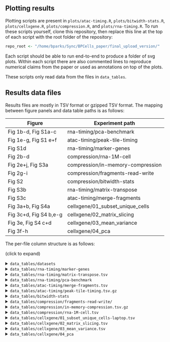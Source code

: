 ## Plotting results

Plotting scripts are present in `plots/atac-timing.R`, `plots/bitwidth-stats.R`, `plots/cellxgene.R`, `plots/compression.R`, and `plots/rna-timing.R`. To run these scripts yourself, clone this repository, then replace this line at the top of each script with the root folder of the repository:

```r
repo_root <- "/home/bparks/Sync/BPCells_paper/final_upload_version/"
```

Each script should be able to run end-to-end to produce a folder of svg plots. Within each script there are also commented lines to reproduce numerical claims from the paper or used as annotations on top of the plots.

These scripts only read data from the files in `data_tables`.

## Results data files

Results files are mostly in TSV format or gzipped TSV format. The mapping between figure panels and data table paths is as follows:

| Figure                 | Experiment path                   |
| ---------------------- | --------------------------------- |
| Fig 1b-d, Fig S1a-c    | rna-timing/pca-benchmark          |
| Fig 1e-g, Fig S1 e+f   | atac-timing/peak-tile-timing      |
| Fig S1d                | rna-timing/marker-genes           |
| Fig 2b-d               | compression/rna-1M-cell           |
| Fig 2e+j, Fig S3a      | compression/in-memory-compression |
| Fig 2g-i               | compression/fragments-read-write  |
| Fig S2                 | compression/bitwidth-stats        |
| Fig S3b                | rna-timing/matrix-transpose       |
| Fig S3c                | atac-timing/merge-fragments       |
| Fig 3a+b, Fig S4a      | cellxgene/01_subset_unique_cells  |
| Fig 3c+d, Fig S4 b,e-g | cellxgene/02_matrix_slicing       |
| Fig 3e, Fig S4 c+d     | cellxgene/03_mean_variance        |
| Fig 3f-h               | cellxgene/04_pca                  |

The per-file column structure is as follows:

(click to expand)

<details>
<summary><code>data_tables/datasets</code></summary>

- `atac.tsv`: ATAC dataset + sample stats. One row per sample, with rows where `sample == merged` covering the whole dataset.
    - `dataset`: Dataset ID
    - `sample`: Sample ID
    - `filtered`: true/false if these stats are taken pre- or post-filtering
    - `barcodes`: Number of unique barcodes (i.e. cell count when `filtered==TRUE`)
    - `total_fragments`: Total number of fragments
    - `median_fragments`: Median number of fragments per-barcode
- `rna.tsv`: RNA dataset stats. One row per dataset
    - `dataset`: Dataset ID
    - `cells`: Number of cells
    - `genes`: Number of genes
    - `median_reads`: Median reads (generally UMIs) per cell
    - `median_genes`: Median detected genes per cell
    - `nonzero_entries`: Total number of nonzero entries in the matrix (total detected genes across all cells)
    - `fraction_nonzero`: Fraction of counts matrix entries which are non-zero
    - `mean_nonzero_val`: Mean value when excluding matrix entries that are zero

</details>
<details>

<summary><code>data_tables/rna-timing/marker-genes</code></summary>

- `performance.tsv`
    - `tool`: Tool name
    - `dataset`: Dataset ID
    - `replicate`: Experiment replicate number
    - `time_cpu`: Measured CPU time (seconds)
    - `time_elapsed`: Measured elapsed time (seconds)
    - `genes`: Number of genes in the dataset
    - `clusts`: Number of clusters used for marker calculation
    - `max_rss`: Maximum memory usage (RSS) in bytes
- `accuracy.tsv`
    - `tool1`: Tool name (first tool in comparison)
    - `tool2`: Tool name (second tool in comparison)
    - `cor`: Correlation of the log10 p-values (cut off at -290)
    - `mean_abs_diff`: Mean absolute difference of the log10 p-values (cut off at -290)
    - `dataset`: Dataset ID
</details>
<details>
<summary><code>data_tables/rna-timing/matrix-transpose.tsv</code></summary>

- `tool`: Tool name
- `dataset`: Dataset ID
- `replicate`: Experiment replicate number
- `time_cpu`: Measured CPU time (seconds)
- `time_elapsed`: Measured elapsed time (seconds)
- `max_rss`: Maximum memory usage (RSS) in bytes
</details>
<details>
<summary><code>data_tables/rna-timing/pca-benchmark</code></summary>

- `performance.tsv`
    - `tool`: Tool name
    - `dataset`: Dataset ID
    - `step`: "normalize" or "pca"
    - `threads`: Number of threads/cores enabled
    - `replicate`: Experiment replicate number
    - `time_cpu`: Measured CPU time (seconds)
    - `time_elapsed`: Measured elapsed time (seconds)
    - `max_rss`: Maximum memory usage (RSS) in bytes
    - `n_ops`: Number of reported matrix-vector multiplies during PCA, if available
- `accuracy.tsv.gz`
    - `ref`: Tool for reference PCA coordinates
    - `alt`: Tool with comparison PCA coordinates
    - `dataset`: Dataset ID
    - `replicate`: Experiment replicate number
    - `PC_ref`: Reference principal component
    - `PC_alt`: Comparison principal component
    - `pearson`: Pearson correlation of the component
    - `axis`: "gene" or "cell" depending on whether the component was correlated across cells or across genes (ie embedding vs loading)
- `staged_file_size.tsv`
    - `tool`: Tool name
    - `threads`: Number of threads/cores enabled
    - `replicate`: Experiment replicate number
    - `file_bytes`: Total bytes of the staged matrix files
    - `subset_nonzeros`: Number of non-zero entries in the gene subset matrix being used for PCA
</details>
<details>
<summary><code>data_tables/atac-timing/merge-fragments.tsv</code></summary>

- `tool`: Tool name
- `dataset`: Dataset ID
- `replicate`: Experiment replicate number
- `time_cpu`: Measured CPU time (seconds)
- `time_elapsed`: Measured elapsed time (seconds)
- `max_rss`: Maximum memory usage (RSS) in bytes
</details>
<details>
<summary><code>data_tables/atac-timing/peak-tile-timing.tsv.gz</code></summary>

- `dataset`: Dataset ID
- `sample`: Sample ID within the dataset
- `tool`: Tool name
- `region_type`: tile, peaks-10, peas-1000, or peaks-100000 (number of peaks in peak set)
- `replicate`: Experiment replicate number
- `max_rss`: Maximum memory usage (RSS) in bytes
- `time_cpu`: Measured CPU time (seconds)
- `time_elapsed`: Measured elapsed time (seconds)
</details>
<details>
<summary><code>data_tables/bitwidth-stats</code></summary>

- `fragment_bitwidth.tsv.gz`: Statistics on bits-per-value for fragment files
    - `dataset`: Dataset ID
    - `sample`: Sample ID within the dataset
    - `filtered`: true/false if these stats are taken pre- or post-filtering
    - `field`: data field (cell, start, or end)
    - `bitwidth`: number of bits used per value
    - `chunk_count`: number of 128-value chunks with the specified bitwidth
- `fragment_storage.tsv`: Statistics on bytes used per field for fragment files
    - `dataset`: Dataset ID
    - `sample`: Sample ID within the dataset
    - `filtered`: true/false if these stats are taken pre- or post-filtering
    - `field`: data field (cell, start, end, end_max, or metadata)
    - `bytes`: number of bytes for the data field
    - `elements`: number of values stored
- `matrix_bitwidth.tsv.gz`: Statistics on bits-per-value for RNA or ATAC matrices
    - `dataset`: Dataset ID
    - `matrix`: Matrix source (peaks, tiles, or rna)
    - `cell_major`: true/false if matrix has cell-major ordering
    - `ordering`: ordering/sorting of non-major axis (original, mean, nonzero, shuffle)
    - `field`: data field (val, index)
    - `bitwidth`: number of bits used per value
    - `chunk_count`: number of 128-value chunks with the specified bitwidth
- `matrix_storage.tsv`: Statistics on bytes used per field for matrices
    - `dataset`: Dataset ID
    - `matrix`: Matrix source (peaks, tiles, or rna)
    - `cell_major`: true/false if matrix has cell-major ordering
    - `ordering`: ordering/sorting of non-major axis (original, mean, nonzero, shuffle)
    - `field`: data field (val, index, metadata, idxptr)
    - `bytes`: number of bytes for the data field
    - `elements`: number of values stored
- `matrix_shape.tsv`: Row and column counts for each matrix
    - `dataset`: Dataset ID
    - `matrix`: Matrix source (peaks, tiles, or rna)
    - `rows`: Number of rows
    - `cols`: Number of columns
- `matrix_value_histogram.tsv.gz`: Histogram of matrix value counts up to 1024
    - `dataset`: Dataset ID
    - `matrix`: Matrix source (peaks, tiles, or rna)
    - `value`: Counts value (1025 stands for all values >= 1025)
    - `count`: Number of matrix entries equal to `value`
</details>
<details>
<summary><code>data_tables/compression/fragments-read-write/</code></summary>

- `import.tsv.gz`
    - `dataset`: Dataset ID
    - `sample`: Sample ID within the dataset
    - `tool`: Tool name
    - `replicate`: Experiment replicate number
    - `max_rss`: Maximum memory usage (RSS) in bytes
    - `gnutime_elapsed`: Total process elapsed time
    - `time_cpu`: Measured CPU time (seconds)
    - `time_elapsed`: Measured elapsed time (seconds)
    - `bytes`: Size of imported file
- `read.tsv.gz`
    - `dataset`: Dataset ID
    - `sample`: Sample ID within the dataset
    - `tool`: Tool name
    - `replicate`: Experiment replicate number
    - `max_rss`: Maximum memory usage (RSS) in bytes
    - `gnutime_elapsed`: Total process elapsed time
    - `time_cpu`: Measured CPU time (seconds)
    - `time_elapsed`: Measured elapsed time (seconds)
    - `total_fragments`: Number of fragments read
</details>
<details>
<summary><code>data_tables/compression/in-memory-compression.tsv.gz</code></summary>

- `sample`: Sample ID
- `field`: Data field (cell/start/end for ATAC fragments, val/index for RNA counts matrix)
- `codec`: Compression algorithm name
- `level`: Compression level setting (or NA if not applicable)
- `filter`: Blosc pre-processing filter (or NA if not applicable)
- `runner`: Tool used to run benchmark (bpcells, lzbench, pyblosc2, or numpy)
- `replicate`: Experiment replicate number
- `write_min`: Minimum measured write (compression) time
- `read_min`: Minimum measured read (decompression) time
- `write_median`: Median measured write (compression) time (or NA if not recorded)
- `read_median`: Median measured read (decompression) time (or NA if not recorded)
- `write_iterations`: Number of compression trials performed
- `read_iterations`: Number of decompression trials performed
- `bytes`: Size of compressed data in bytes
- `input_bytes`: Size of uncompressed data in bytes
- `software_version`: Version number of compression software (or NA)
</details>
<details>
<summary><code>data_tables/compression/rna-1M-cell.tsv</code></summary>

- `replicate`: Experiment replicate number
- `tool`: Tool used to run benchmark (bpcells, python, or cp for disk-speed controls)
- `format`: File format
- `read`: Elapsed read time (seconds)
- `read_seconds_cpu`: CPU read time (seconds)
- `write`: Elapsed write time (seconds)
- `write_seconds_cpu`: CPU write time (seconds)
- `size`: File size in bytes
</details>
<details>
<summary><code>data_tables/cellxgene/01_subset_unique_cells-laptop.tsv</code></summary>

- `tool`: "bpcells" or "tiledb"
- `format`: Which matrix output is being produced
- `compression_level`: For TileDB, zstd compression level
- `replicate`: Experiment replicate number
- `time_cpu`: Measured CPU time (seconds)
- `time_elapsed`: Measured elapsed time (seconds)
- `bytes`: Total bytes to store the matrix layer
- `max_rss`: Maximum memory usage (RSS) in bytes
</details>
<details>
<summary><code>data_tables/cellxgene/02_matrix_slicing.tsv</code></summary>

- `tool`: "bpcells" or "tiledb"
- `format`: Which matrix format and/or normalization is being used
- `replicate`: Experiment replicate number
- `axis`: Matrix axis that is being subset -- "gene" or "cell"
- `slice_size`: Number of indices being selected
- `slice_type`: "random" or "sequential"
- `slice_id`: Which set of test indices is being used (assigned per `axis`, `slice_size` combination)
- `time_cpu`: Measured CPU time (seconds)
- `time_elapsed`: Measured elapsed time (seconds)
- `entries_loaded`: Number of non-zero entries loaded in the query
</details>
<details>
<summary><code>data_tables/cellxgene/03_mean_variance.tsv</code></summary>

- `tool`: "bpcells" or "tiledb"
- `format`: Which matrix format and/or normalization is being used
- `normalization`: What normalization type is being performed prior to statistics calculations
- `threads`: How many threads were used
- `replicate`: Experiment replicate number
- `time_cpu`: Measured CPU time (seconds)
- `time_elapsed`: Measured elapsed time (seconds)
- `axis`: Matrix axis that is being having statistics calculated -- "gene" or "cell"
</details>
<details>
<summary><code>data_tables/cellxgene/04_pca</code></summary>

- `timing.tsv`: Timing results
    - `input`: Input BPCells matrix compression type ("compress" or "uncompress")
    - `method`: "exact" (regular PCA) or "randomized"
    - `time_cpu`: Measured CPU time (seconds)
    - `time_elapsed`: Measured elapsed time (seconds)
    - `max_rss`: Maximum memory usage (RSS) in bytes
- `pca-cor.tsv.gz`: Accuracy results
    - `PC_ref`: Reference principal component
    - `PC_alt`: Comparison principal component
    - `pearson`: Pearson correlation of the component
    - `ref`: Source for reference PCA coordinates
    - `alt`: Source for comparison PCA coordinates
    - `axis`: "gene" or "cell" depending on whether the component was correlated across cells or across genes (ie embedding vs loading)
    - `axis_len`: Length of the axis used for correlation (i.e. number of genes or cells)